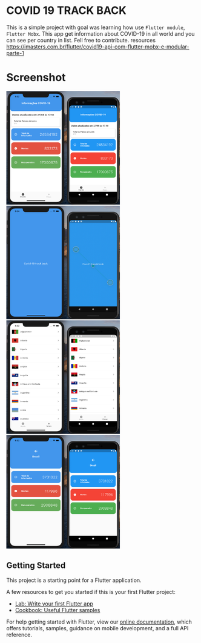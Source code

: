 # COVID 19 TRACK BACK

This is a simple project with goal was learning how use `Flutter module`, `Flutter Mobx`. This app get information about COVID-19 in all world and you can see per country in list. Fell free to contribute. resources https://imasters.com.br/flutter/covid19-api-com-flutter-mobx-e-modular-parte-1

# Screenshot
<img src="/screenshot/main.png" width = "300" height="300px"/> <img src="/screenshot/splash.png" width = "300" height="300px"/> 
<img src="/screenshot/list.png" width = "300" height="300px"/> <img src="/screenshot/country.png" width = "300" height="300px"/> 

## Getting Started

This project is a starting point for a Flutter application.

A few resources to get you started if this is your first Flutter project:

- [Lab: Write your first Flutter app](https://flutter.dev/docs/get-started/codelab)
- [Cookbook: Useful Flutter samples](https://flutter.dev/docs/cookbook)

For help getting started with Flutter, view our
[online documentation](https://flutter.dev/docs), which offers tutorials,
samples, guidance on mobile development, and a full API reference.
